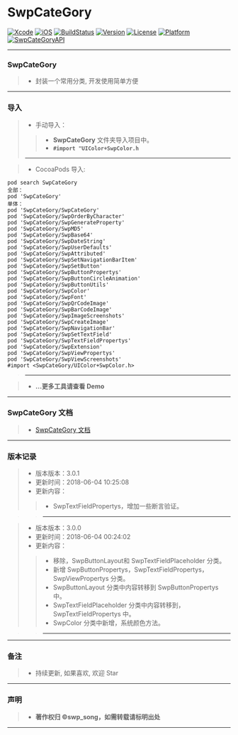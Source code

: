 # SwpCateGory

[![Xcode](https://img.shields.io/badge/Xcode-9.3-25B1F6.svg)](https://developer.apple.com/xcode)
[![iOS](https://img.shields.io/badge/iOS-8.0+-1C75AF.svg)](https://developer.apple.com/xcode)
[![BuildStatus](https://travis-ci.org/swp-song/SwpCateGory.svg?branch=master)](https://travis-ci.org/swp-song/SwpCateGory) 
[![Version](https://img.shields.io/cocoapods/v/SwpCateGory.svg?style=flat)](http://cocoapods.org/pods/SwpCateGory) 
[![License](https://img.shields.io/cocoapods/l/SwpCateGory.svg?style=flat)](http://cocoapods.org/pods/SwpCateGory) 
[![Platform](https://img.shields.io/cocoapods/p/SwpCateGory.svg?style=flat)](http://cocoapods.org/pods/SwpCateGory)
[![SwpCateGoryAPI](https://img.shields.io/badge/SwpCateGoryAPI-v3.0.1-44E0D3.svg)](https://swp-song.com/docs/SwpCateGory/)

-------

### SwpCateGory

> * 封装一个常用分类, 开发使用简单方便

-------

### 导入

> * 手动导入：
>
>> * **SwpCateGory** 文件夹导入项目中。
>> * **`#import "UIColor+SwpColor.h`**
>>
> -------

> * CocoaPods 导入:
>
```run
pod search SwpCateGory
全部：
pod 'SwpCateGory'
单体：
pod 'SwpCateGory/SwpCateGory'
pod 'SwpCateGory/SwpOrderByCharacter'
pod 'SwpCateGory/SwpGenerateProperty'
pod 'SwpCateGory/SwpMD5'
pod 'SwpCateGory/SwpBase64'
pod 'SwpCateGory/SwpDateString'
pod 'SwpCateGory/SwpUserDefaults'
pod 'SwpCateGory/SwpAttributed'
pod 'SwpCateGory/SwpSetNavigationBarItem'
pod 'SwpCateGory/SwpSetButton'
pod 'SwpCateGory/SwpButtonPropertys'
pod 'SwpCateGory/SwpButtonCircleAnimation'
pod 'SwpCateGory/SwpButtonUtils'
pod 'SwpCateGory/SwpColor'
pod 'SwpCateGory/SwpFont'
pod 'SwpCateGory/SwpQrCodeImage'
pod 'SwpCateGory/SwpBarCodeImage'
pod 'SwpCateGory/SwpImageScreenshots'
pod 'SwpCateGory/SwpCreateImage'
pod 'SwpCateGory/SwpNavigationBar'
pod 'SwpCateGory/SwpSetTextField'
pod 'SwpCateGory/SwpTextFieldPropertys'
pod 'SwpCateGory/SwpExtension'
pod 'SwpCateGory/SwpViewPropertys'
pod 'SwpCateGory/SwpViewScreenshots'
#import <SwpCateGory/UIColor+SwpColor.h>
```

> -------

> * **...更多工具请查看 Demo**

-------

### SwpCateGory 文档

> * [SwpCateGory 文档](https://swp-song.com/docs/SwpCateGory/)

-------

### 版本记录


> * 版本版本：3.0.1
> * 更新时间：2018-06-04 10:25:08
> * 更新内容：
>
>> *  SwpTextFieldPropertys，增加一些断言验证。

>> -------

> * 版本版本：3.0.0
> * 更新时间：2018-06-04 00:24:02
> * 更新内容：
>
>> *  移除，SwpButtonLayout和 SwpTextFieldPlaceholder 分类。
>> *  新增 SwpButtonPropertys，SwpTextFieldPropertys，SwpViewPropertys 分类。
>> *  SwpButtonLayout 分类中内容转移到 SwpButtonPropertys 中。
>> * SwpTextFieldPlaceholder 分类中内容转移到，SwpTextFieldPropertys 中。
>> * SwpColor 分类中新增，系统颜色方法。

>> -------












-------


### 备注

> * 持续更新, 如果喜欢, 欢迎 Star

-------

### 声明

 > * **著作权归 ©swp_song，如需转载请标明出处**

-------


